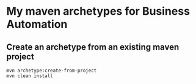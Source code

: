 # My maven archetypes for Business Automation

## Create an archetype from an existing maven project
```
mvn archetype:create-from-project
mvn clean install
```
